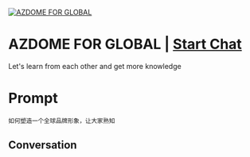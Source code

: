 
[![AZDOME FOR GLOBAL](https://flow-prompt-covers.s3.us-west-1.amazonaws.com/icon/realistic/real_1.png)](https://gptcall.net/chat.html?data=%7B%22contact%22%3A%7B%22id%22%3A%22zohmQ72AUGrHjfX6otlgi%22%2C%22flow%22%3Atrue%7D%7D)
# AZDOME FOR GLOBAL | [Start Chat](https://gptcall.net/chat.html?data=%7B%22contact%22%3A%7B%22id%22%3A%22zohmQ72AUGrHjfX6otlgi%22%2C%22flow%22%3Atrue%7D%7D)
Let's learn from each other and get more knowledge

# Prompt

```
如何塑造一个全球品牌形象，让大家熟知
```

## Conversation




